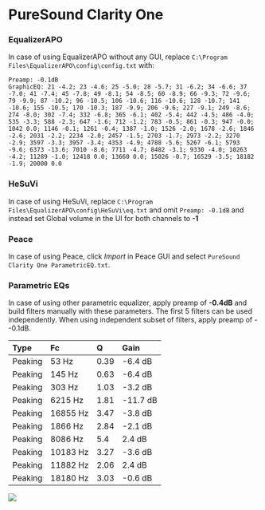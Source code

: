 # PureSound Clarity One

### EqualizerAPO
In case of using EqualizerAPO without any GUI, replace `C:\Program Files\EqualizerAPO\config\config.txt`
with:
```
Preamp: -0.1dB
GraphicEQ: 21 -4.2; 23 -4.6; 25 -5.0; 28 -5.7; 31 -6.2; 34 -6.6; 37 -7.0; 41 -7.4; 45 -7.8; 49 -8.1; 54 -8.5; 60 -8.9; 66 -9.3; 72 -9.6; 79 -9.9; 87 -10.2; 96 -10.5; 106 -10.6; 116 -10.6; 128 -10.7; 141 -10.6; 155 -10.5; 170 -10.3; 187 -9.9; 206 -9.6; 227 -9.1; 249 -8.6; 274 -8.0; 302 -7.4; 332 -6.8; 365 -6.1; 402 -5.4; 442 -4.5; 486 -4.0; 535 -3.3; 588 -2.3; 647 -1.6; 712 -1.2; 783 -0.5; 861 -0.3; 947 -0.0; 1042 0.0; 1146 -0.1; 1261 -0.4; 1387 -1.0; 1526 -2.0; 1678 -2.6; 1846 -2.6; 2031 -2.2; 2234 -2.0; 2457 -1.5; 2703 -1.7; 2973 -2.2; 3270 -2.9; 3597 -3.3; 3957 -3.4; 4353 -4.9; 4788 -5.6; 5267 -6.1; 5793 -9.6; 6373 -13.6; 7010 -8.6; 7711 -4.7; 8482 -3.1; 9330 -4.0; 10263 -4.2; 11289 -1.0; 12418 0.0; 13660 0.0; 15026 -0.7; 16529 -3.5; 18182 -1.9; 20000 0.0
```

### HeSuVi
In case of using HeSuVi, replace `C:\Program Files\EqualizerAPO\config\HeSuVi\eq.txt` and omit `Preamp:
-0.1dB` and instead set Global volume in the UI for both channels to **-1**

### Peace
In case of using Peace, click *Import* in Peace GUI and select `PureSound Clarity One ParametricEQ.txt`.

### Parametric EQs
In case of using other parametric equalizer, apply preamp of **-0.4dB** and build filters manually
with these parameters. The first 5 filters can be used independently.
When using independent subset of filters, apply preamp of --0.1dB.

| Type    | Fc       |    Q | Gain     |
|:--------|:---------|:-----|:---------|
| Peaking | 53 Hz    | 0.39 | -6.4 dB  |
| Peaking | 145 Hz   | 0.63 | -6.4 dB  |
| Peaking | 303 Hz   | 1.03 | -3.2 dB  |
| Peaking | 6215 Hz  | 1.81 | -11.7 dB |
| Peaking | 16855 Hz | 3.47 | -3.8 dB  |
| Peaking | 1866 Hz  | 2.84 | -2.1 dB  |
| Peaking | 8086 Hz  | 5.4  | 2.4 dB   |
| Peaking | 10183 Hz | 3.27 | -3.6 dB  |
| Peaking | 11882 Hz | 2.06 | 2.4 dB   |
| Peaking | 18180 Hz | 3.03 | -0.6 dB  |

![](https://raw.githubusercontent.com/jaakkopasanen/AutoEq/master/results/innerfidelity/sbaf-serious/PureSound%20Clarity%20One/PureSound%20Clarity%20One.png)